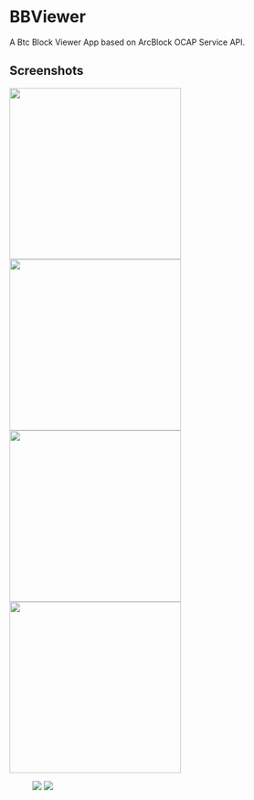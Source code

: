 # BBViewer
A Btc Block Viewer App based on ArcBlock OCAP Service API.

## Screenshots

<div align=left>
	<img width="300" src="https://github.com/NateRobinson/BBViewer/blob/master/pics/1.png?raw=true"/>
	<img width="300" src="https://github.com/NateRobinson/BBViewer/blob/master/pics/2.png?raw=true"/>
</div>
<div align=left>
	<img width="300" src="https://github.com/NateRobinson/BBViewer/blob/master/pics/3.png?raw=true"/>
	<img width="300" src="https://github.com/NateRobinson/BBViewer/blob/master/pics/4.png?raw=true"/>
</div>

<figure class="half">
    <img src="https://github.com/NateRobinson/BBViewer/blob/master/pics/3.png?raw=true"/>
	<img src="https://github.com/NateRobinson/BBViewer/blob/master/pics/4.png?raw=true"/>
</figure>
